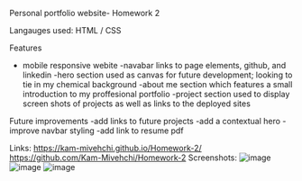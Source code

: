 Personal portfolio website- Homework 2

Langauges used: HTML / CSS

Features

- mobile responsive webite
-navabar links to page elements, github, and linkedin
-hero section used as canvas for future development; looking to tie in my chemical background
-about me section which features a small introduction to my proffesional portfolio
-project section used to display screen shots of projects as well as links to the deployed sites


Future improvements
-add links to future projects
-add a contextual hero
-improve navbar styling
-add link to resume pdf

Links:
https://kam-mivehchi.github.io/Homework-2/
https://github.com/Kam-Mivehchi/Homework-2
Screenshots:
![image](https://user-images.githubusercontent.com/90432404/141661757-b3fc4caa-ea22-4152-9152-4236c6c3551a.png)
![image](https://user-images.githubusercontent.com/90432404/141661760-9915b3da-f83d-449a-baf4-03d37abccf48.png)
![image](https://user-images.githubusercontent.com/90432404/141661773-2e9e810e-54e0-4967-a72e-e5254ebd6462.png)
